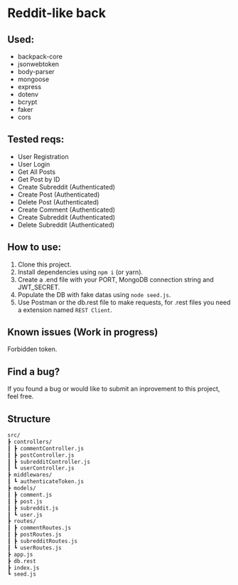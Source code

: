 # Reddit-like back

## Used:

- backpack-core
- jsonwebtoken
- body-parser
- mongoose
- express
- dotenv
- bcrypt
- faker
- cors

## Tested reqs:

- User Registration
- User Login
- Get All Posts
- Get Post by ID
- Create Subreddit (Authenticated)
- Create Post (Authenticated)
- Delete Post (Authenticated)
- Create Comment (Authenticated)
- Create Subreddit (Authenticated)
- Delete Subreddit (Authenticated)

## How to use:

1. Clone this project.
2. Install dependencies using `npm i` (or yarn).
3. Create a .end file with your PORT, MongoDB connection string and JWT_SECRET.
4. Populate the DB with fake datas using `node seed.js`.
5. Use Postman or the db.rest file to make requests, for .rest files you need a extension named `REST Client`.

## Known issues (Work in progress)

Forbidden token.

## Find a bug?

If you found a bug or would like to submit an inprovement to this project, feel free.

## Structure

```bash
src/
┣ controllers/
┃ ┣ commentController.js
┃ ┣ postController.js
┃ ┣ subredditController.js
┃ ┗ userController.js
┣ middlewares/
┃ ┗ authenticateToken.js
┣ models/
┃ ┣ comment.js
┃ ┣ post.js
┃ ┣ subreddit.js
┃ ┗ user.js
┣ routes/
┃ ┣ commentRoutes.js
┃ ┣ postRoutes.js
┃ ┣ subredditRoutes.js
┃ ┗ userRoutes.js
┣ app.js
┣ db.rest
┣ index.js
┗ seed.js
```
